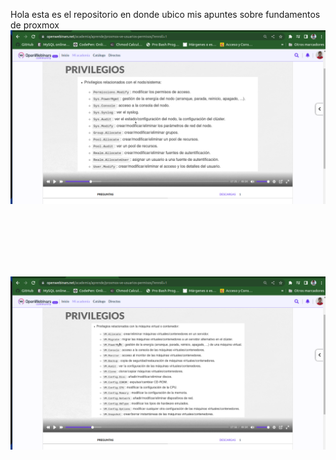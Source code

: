 Hola esta es el repositorio en donde ubico mis apuntes sobre fundamentos de proxmox
<img src="https://raw.githubusercontent.com/aelogonpin/Proxmox/main/Captura%20desde%202022-12-07%2013-54-35.png" alt="Permisos Usuarios" >

<br><br><br><br><br>


<img src="https://raw.githubusercontent.com/aelogonpin/Proxmox/main/Captura%20desde%202022-12-07%2013-57-11.png" alt="Permisos vm" >
